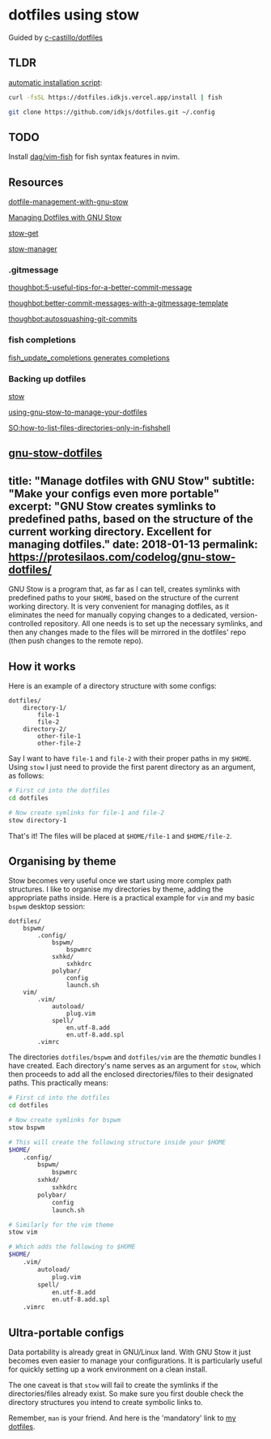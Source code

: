 # dotfiles using stow

Guided by [c-castillo/dotfiles](https://github.com/c-castillo/dotfiles)

## TLDR

[automatic installation script](https://dm.idkjs.vercel.app/install):

```bash
curl -fsSL https://dotfiles.idkjs.vercel.app/install | fish
```
```bash
git clone https://github.com/idkjs/dotfiles.git ~/.config
```

## TODO

Install [dag/vim-fish](https://github.com/dag/vim-fish) for fish syntax features in nvim.

## Resources
[dotfile-management-with-gnu-stow](https://jonleopard.com/blog/dotfile-management-with-gnu-stow)

[Managing Dotfiles with GNU Stow](https://www.stevenrbaker.com/tech/managing-dotfiles-with-gnu-stow.html)

[stow-get](https://github.com/rcmdnk/stow-get)

[stow-manager](https://github.com/samba2/stow-manager)

### .gitmessage
[thoughbot:5-useful-tips-for-a-better-commit-message](https://thoughtbot.com/blog/5-useful-tips-for-a-better-commit-message)

[thoughbot:better-commit-messages-with-a-gitmessage-template](https://thoughtbot.com/blog/better-commit-messages-with-a-gitmessage-template)

[thoughbot:autosquashing-git-commits](https://thoughtbot.com/blog/autosquashing-git-commits)

### fish completions
[fish_update_completions generates completions](https://www.2daygeek.com/linux-fish-shell-friendly-interactive-shell/)

### Backing up dotfiles

[stow](https://www.gnu.org/software/stow/)

[using-gnu-stow-to-manage-your-dotfiles](http://brandon.invergo.net/news/2012-05-26-using-gnu-stow-to-manage-your-dotfiles.html)

[SO:how-to-list-files-directories-only-in-fishshell](https://stackoverflow.com/questions/37222484/how-to-list-files-directories-only-in-fishshell)

[gnu-stow-dotfiles](https://protesilaos.com/codelog/gnu-stow-dotfiles/)
---
title: "Manage dotfiles with GNU Stow"
subtitle: "Make your configs even more portable"
excerpt: "GNU Stow creates symlinks to predefined paths, based on the structure of the current working directory. Excellent for managing dotfiles."
date: 2018-01-13
permalink: https://protesilaos.com/codelog/gnu-stow-dotfiles/
---
GNU Stow is a program that, as far as I can tell, creates symlinks with predefined paths to your `$HOME`, based on the structure of the current working directory. It is very convenient for managing dotfiles, as it eliminates the need for manually copying changes to a dedicated, version-controlled repository. All one needs is to set up the necessary symlinks, and then any changes made to the files will be mirrored in the dotfiles' repo (then push changes to the remote repo).

## How it works

Here is an example of a directory structure with some configs:

```
dotfiles/
    directory-1/
        file-1
        file-2
    directory-2/
        other-file-1
        other-file-2
```

Say I want to have `file-1` and `file-2` with their proper paths in my `$HOME`. Using `stow` I just need to provide the first parent directory as an argument, as follows:

```sh
# First cd into the dotfiles
cd dotfiles

# Now create symlinks for file-1 and file-2
stow directory-1
```

That's it! The files will be placed at `$HOME/file-1` and `$HOME/file-2`.

## Organising by theme

Stow becomes very useful once we start using more complex path structures. I like to organise my directories by theme, adding the appropriate paths inside. Here is a practical example for `vim` and my basic `bspwm` desktop session:

```
dotfiles/
    bspwm/
        .config/
            bspwm/
                bspwmrc
            sxhkd/
                sxhkdrc
            polybar/
                config
                launch.sh
    vim/
        .vim/
            autoload/
                plug.vim
            spell/
                en.utf-8.add
                en.utf-8.add.spl
        .vimrc
```

The directories `dotfiles/bspwm` and `dotfiles/vim` are the *thematic* bundles I have created. Each directory's name serves as an argument for `stow`, which then proceeds to add all the enclosed directories/files to their designated paths. This practically means:

```sh
# First cd into the dotfiles
cd dotfiles

# Now create symlinks for bspwm
stow bspwm

# This will create the following structure inside your $HOME
$HOME/
    .config/
        bspwm/
            bspwmrc
        sxhkd/
            sxhkdrc
        polybar/
            config
            launch.sh

# Similarly for the vim theme
stow vim

# Which adds the following to $HOME
$HOME/
    .vim/
        autoload/
            plug.vim
        spell/
            en.utf-8.add
            en.utf-8.add.spl
    .vimrc
```

## Ultra-portable configs

Data portability is already great in GNU/Linux land. With GNU Stow it just becomes even easier to manage your configurations. It is particularly useful for quickly setting up a work environment on a clean install.

The one caveat is that `stow` will fail to create the symlinks if the directories/files already exist. So make sure you first double check the directory structures you intend to create symbolic links to.

Remember, `man` is your friend. And here is the 'mandatory' link to [my dotfiles](https://gitlab.com/protesilaos/dotfiles).
